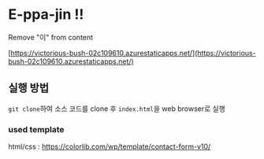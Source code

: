 # E-ppa-jin !!
Remove "이" from content

[https://victorious-bush-02c109610.azurestaticapps.net/](https://victorious-bush-02c109610.azurestaticapps.net/)

## 실행 방법
`git clone`하여 소스 코드를 clone 후 `index.html`을 web browser로 실행

### used template
html/css : https://colorlib.com/wp/template/contact-form-v10/
